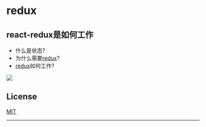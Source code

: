 # redux

## react-redux是如何工作

- 什么是状态?
- 为什么需要[redux][redux]?
- [redux][redux]如何工作?

![](https://github.com/roger-Guo/background-system/assets/react-redux.png)

## License
[MIT][MIT]

*******************
[react]:https://github.com/facebook/react
[redux]:http://cn.redux.js.org
[MIT]:https://tldrlegal.com/license/mit-license